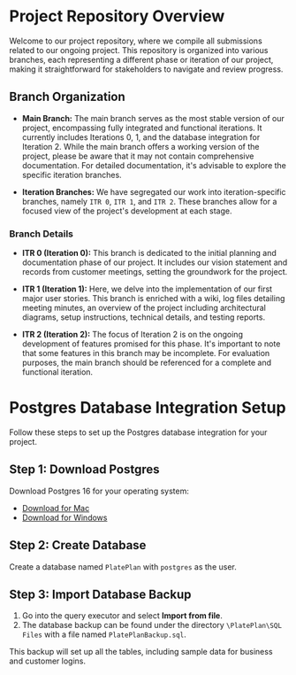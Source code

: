 # Project Repository Overview

Welcome to our project repository, where we compile all submissions related to our ongoing project. This repository is organized into various branches, each representing a different phase or iteration of our project, making it straightforward for stakeholders to navigate and review progress.

## Branch Organization

- **Main Branch:** The main branch serves as the most stable version of our project, encompassing fully integrated and functional iterations. It currently includes Iterations 0, 1, and the database integration for Iteration 2. While the main branch offers a working version of the project, please be aware that it may not contain comprehensive documentation. For detailed documentation, it's advisable to explore the specific iteration branches.
  
- **Iteration Branches:** We have segregated our work into iteration-specific branches, namely `ITR 0`, `ITR 1`, and `ITR 2`. These branches allow for a focused view of the project's development at each stage.

### Branch Details

- **ITR 0 (Iteration 0):** This branch is dedicated to the initial planning and documentation phase of our project. It includes our vision statement and records from customer meetings, setting the groundwork for the project.

- **ITR 1 (Iteration 1):** Here, we delve into the implementation of our first major user stories. This branch is enriched with a wiki, log files detailing meeting minutes, an overview of the project including architectural diagrams, setup instructions, technical details, and testing reports.

- **ITR 2 (Iteration 2):** The focus of Iteration 2 is on the ongoing development of features promised for this phase. It's important to note that some features in this branch may be incomplete. For evaluation purposes, the main branch should be referenced for a complete and functional iteration.

# Postgres Database Integration Setup

Follow these steps to set up the Postgres database integration for your project.

## Step 1: Download Postgres

Download Postgres 16 for your operating system:

- [Download for Mac](https://www.postgresql.org/download/macosx/)
- [Download for Windows](https://www.postgresql.org/download/windows/)

## Step 2: Create Database

Create a database named `PlatePlan` with `postgres` as the user.

## Step 3: Import Database Backup

1. Go into the query executor and select **Import from file**.
2. The database backup can be found under the directory `\PlatePlan\SQL Files` with a file named `PlatePlanBackup.sql`.

This backup will set up all the tables, including sample data for business and customer logins.

